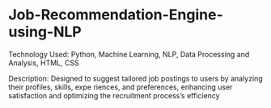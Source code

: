 # Job-Recommendation-Engine-using-NLP
 Technology Used: Python, Machine Learning, NLP, Data Processing and Analysis, HTML, CSS

 Description: Designed to suggest tailored job postings to users by analyzing their profiles, skills, expe
riences, and preferences, enhancing user satisfaction and optimizing the recruitment process’s efficiency
